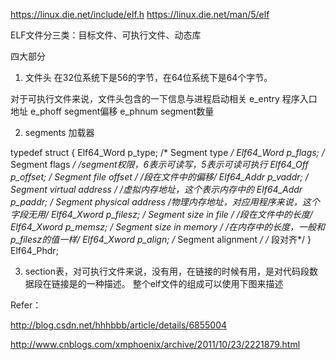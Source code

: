 https://linux.die.net/include/elf.h
https://linux.die.net/man/5/elf


ELF文件分三类：目标文件、可执行文件、动态库

四大部分

1. 文件头 在32位系统下是56的字节，在64位系统下是64个字节。


对于可执行文件来说，文件头包含的一下信息与进程启动相关
e_entry      程序入口地址
e_phoff      segment偏移
e_phnum   segment数量

2. segments 加载器

typedef struct
{
  Elf64_Word    p_type;            /* Segment type */
  Elf64_Word    p_flags;        /* Segment flags */  /*segment权限，6表示可读写，5表示可读可执行
  Elf64_Off    p_offset;        /* Segment file offset */     /*段在文件中的偏移*/
  Elf64_Addr    p_vaddr;        /* Segment virtual address */   /*虚拟内存地址，这个表示内存中的
  Elf64_Addr    p_paddr;        /* Segment physical address  /*物理内存地址，对应用程序来说，这个字段无用*/
  Elf64_Xword    p_filesz;        /* Segment size in file */        /*段在文件中的长度*/
  Elf64_Xword    p_memsz;        /* Segment size in memory */       /在内存中的长度，一般和p_filesz的值一样*/
  Elf64_Xword    p_align;        /* Segment alignment */                  /* 段对齐*/
} Elf64_Phdr;   


3. section表，对可执行文件来说，没有用，在链接的时候有用，是对代码段数据段在链接是的一种描述。
     整个elf文件的组成可以使用下图来描述   


Refer：

http://blog.csdn.net/hhhbbb/article/details/6855004

http://www.cnblogs.com/xmphoenix/archive/2011/10/23/2221879.html